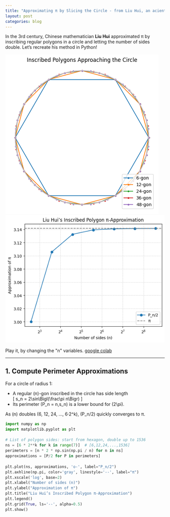 ```yaml
---
title: "Approximating π by Slicing the Circle - from Liu Hui, an acient Chinese mathmaticians"
layout: post
categories: blog
---
```


In the 3rd century, Chinese mathematician **Liu Hui** approximated π by inscribing regular polygons in a circle and letting the number of sides double. Let’s recreate his method in Python!

![Cute Cat](./Liuhui_pi1.png)
![Cute Cat](./LiuHui_pi2.png)

Play it, by changing the "n" variables.  [google colab](https://colab.research.google.com/drive/1Y7UxuLUH5x6t0dam55hmH56Ai_K78Lxy?usp=sharing)


---

## 1. Compute Perimeter Approximations

For a circle of radius 1:
- A regular \(n\)-gon inscribed in the circle has side length  
  \[
    s_n = 2\sin\Bigl(\frac\pi n\Bigr)
  \]
- Its perimeter \(P_n = n\,s_n\) is a lower bound for \(2\pi\).

As \(n\) doubles (6, 12, 24, …, 6·2^k), \(P_n/2\) quickly converges to π.

```python
import numpy as np
import matplotlib.pyplot as plt

# List of polygon sides: start from hexagon, double up to 1536
ns = [6 * 2**k for k in range(7)]  # [6,12,24,...,1536]
perimeters = [n * 2 * np.sin(np.pi / n) for n in ns]
approximations = [P/2 for P in perimeters]

plt.plot(ns, approximations, 'o-', label="P_n/2")
plt.axhline(np.pi, color='gray', linestyle='--', label="π")
plt.xscale('log', base=2)
plt.xlabel("Number of sides (n)")
plt.ylabel("Approximation of π")
plt.title("Liu Hui’s Inscribed Polygon π-Approximation")
plt.legend()
plt.grid(True, ls='--', alpha=0.5)
plt.show()

